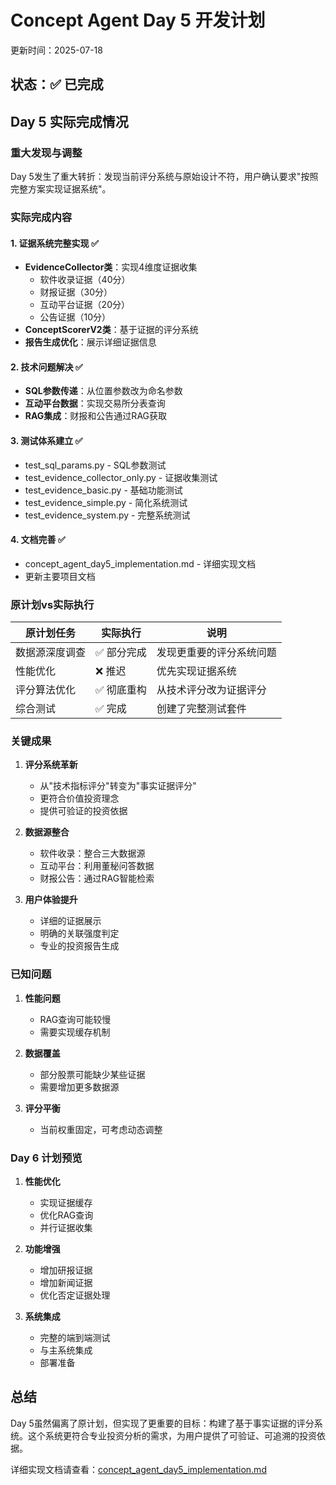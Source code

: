# Concept Agent Day 5 开发计划

更新时间：2025-07-18

## 状态：✅ 已完成

## Day 5 实际完成情况

### 重大发现与调整
Day 5发生了重大转折：发现当前评分系统与原始设计不符，用户确认要求"按照完整方案实现证据系统"。

### 实际完成内容

#### 1. 证据系统完整实现 ✅
- **EvidenceCollector类**：实现4维度证据收集
  - 软件收录证据（40分）
  - 财报证据（30分）
  - 互动平台证据（20分）
  - 公告证据（10分）
- **ConceptScorerV2类**：基于证据的评分系统
- **报告生成优化**：展示详细证据信息

#### 2. 技术问题解决 ✅
- **SQL参数传递**：从位置参数改为命名参数
- **互动平台数据**：实现交易所分表查询
- **RAG集成**：财报和公告通过RAG获取

#### 3. 测试体系建立 ✅
- test_sql_params.py - SQL参数测试
- test_evidence_collector_only.py - 证据收集测试
- test_evidence_basic.py - 基础功能测试
- test_evidence_simple.py - 简化系统测试
- test_evidence_system.py - 完整系统测试

#### 4. 文档完善 ✅
- concept_agent_day5_implementation.md - 详细实现文档
- 更新主要项目文档

### 原计划vs实际执行

| 原计划任务 | 实际执行 | 说明 |
|---------|---------|-----|
| 数据源深度调查 | ✅ 部分完成 | 发现更重要的评分系统问题 |
| 性能优化 | ❌ 推迟 | 优先实现证据系统 |
| 评分算法优化 | ✅ 彻底重构 | 从技术评分改为证据评分 |
| 综合测试 | ✅ 完成 | 创建了完整测试套件 |

### 关键成果

1. **评分系统革新**
   - 从"技术指标评分"转变为"事实证据评分"
   - 更符合价值投资理念
   - 提供可验证的投资依据

2. **数据源整合**
   - 软件收录：整合三大数据源
   - 互动平台：利用董秘问答数据
   - 财报公告：通过RAG智能检索

3. **用户体验提升**
   - 详细的证据展示
   - 明确的关联强度判定
   - 专业的投资报告生成

### 已知问题

1. **性能问题**
   - RAG查询可能较慢
   - 需要实现缓存机制

2. **数据覆盖**
   - 部分股票可能缺少某些证据
   - 需要增加更多数据源

3. **评分平衡**
   - 当前权重固定，可考虑动态调整

### Day 6 计划预览

1. **性能优化**
   - 实现证据缓存
   - 优化RAG查询
   - 并行证据收集

2. **功能增强**
   - 增加研报证据
   - 增加新闻证据
   - 优化否定证据处理

3. **系统集成**
   - 完整的端到端测试
   - 与主系统集成
   - 部署准备

## 总结

Day 5虽然偏离了原计划，但实现了更重要的目标：构建了基于事实证据的评分系统。这个系统更符合专业投资分析的需求，为用户提供了可验证、可追溯的投资依据。

详细实现文档请查看：[concept_agent_day5_implementation.md](./concept_agent_day5_implementation.md)